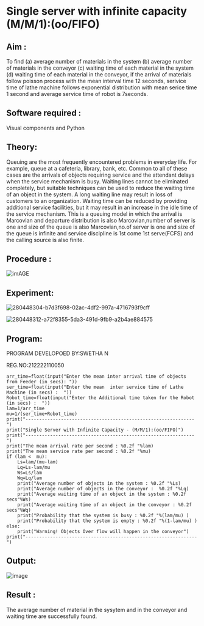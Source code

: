 # Single server with infinite capacity (M/M/1):(oo/FIFO)


## Aim :
To find (a) average number of materials in the system (b) average number of materials in the conveyor (c) waiting time of each material in the system (d) waiting time of each material in the conveyor, if the arrival  of materials follow poisson process with the mean interval time 12 seconds, serivice time of lathe machine follows exponential distribution with mean serice time 1 second and average service time of robot is 7seconds.
## Software required :
Visual components and Python
## Theory:
Queuing are the most frequently encountered problems in everyday life. For example, queue at a cafeteria, library, bank, etc. Common to all of these cases are the arrivals of objects requiring service and the attendant delays when the service mechanism is busy. Waiting lines cannot be eliminated completely, but suitable techniques can be used to reduce the waiting time of an object in the system. A long waiting line may result in loss of customers to an organization. Waiting time can be reduced by providing additional service facilities, but it may result in an increase in the idle time of the service mechanism.
This is a queuing model in which the arrival is Marcovian and departure distribution is also Marcovian,number of server is one and size of the queue is also Marcovian,no.of server is one and size of the queue is infinite and service discipline is 1st come 1st serve(FCFS) and the calling source is also finite.
## Procedure :
![imAGE](2.png)
## Experiment:
![280448304-b7d3f698-02ac-4df2-997a-4716793f9cff](https://github.com/Swetha733N/Single-server-infinite-capacity---Markov-Model/assets/122199934/1df81177-3f69-4ff5-8756-faf25863fbba)


![280448312-a72f8355-5da3-491d-9fb9-a2b4ae884575](https://github.com/Swetha733N/Single-server-infinite-capacity---Markov-Model/assets/122199934/87bccdd9-384e-4ab7-ab21-0c527bb8a9aa)


## Program:
PROGRAM DEVELOPOED BY:SWETHA N

REG.NO:212222110050
```
arr_time=float(input("Enter the mean inter arrival time of objects from Feeder (in secs): "))
ser_time=float(input("Enter the mean  inter service time of Lathe Machine (in secs) :  "))
Robot_time=float(input("Enter the Additional time taken for the Robot (in secs) :  "))
lam=1/arr_time
mu=1/(ser_time+Robot_time)
print("--------------------------------------------------------------")
print("Single Server with Infinite Capacity - (M/M/1):(oo/FIFO)")
print("--------------------------------------------------------------")
print("The mean arrival rate per second : %0.2f "%lam)
print("The mean service rate per second : %0.2f "%mu)
if (lam <  mu):
    Ls=lam/(mu-lam)
    Lq=Ls-lam/mu
    Ws=Ls/lam
    Wq=Lq/lam
    print("Average number of objects in the system : %0.2f "%Ls)
    print("Average number of objects in the conveyor :  %0.2f "%Lq)
    print("Average waiting time of an object in the system : %0.2f secs"%Ws)
    print("Average waiting time of an object in the conveyor : %0.2f secs"%Wq)
    print("Probability that the system is busy : %0.2f "%(lam/mu) )
    print("Probability that the system is empty : %0.2f "%(1-lam/mu) )
else:
    print("Warning! Objects Over flow will happen in the conveyor")
print("---------------------------------------------------------------")
```

## Output:

![image](https://github.com/Swetha733N/Single-server-infinite-capacity---Markov-Model/assets/122199934/c3409b59-cf81-423a-b16b-b6dc684bb915)

## Result :

The average number of material in the sysytem and in the conveyor and waiting time are successfully found.

